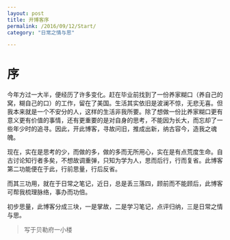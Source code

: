 ```yaml
---
layout: post
title: 开博客序
permalink: /2016/09/12/Start/
category: "日常之情与思"

---
```

序
==========
今年方过一大半，便经历了许多变化。赶在毕业前找到了一份养家糊口（养自己的窝，糊自己的口）的工作，留在了美国。生活其实依旧是波澜不惊，无悲无喜。但我本来就是一个不安分的人，这样的生活非我所要。除了想做一份比养家糊口更有意义更有价值的事情，还有更重要的是对自身的思考，不能因为长大，而忘却了一些年少时的追寻。因此，开此博客，寻故问旧，推成出新，纳古容今，造我之魂魄。

现在，实在是思考的少，而做的多，做的多而无所用心，实在是有点荒度生命。自古讨论知行者多矣，不想故调重弹，只知为学为人，思而后行，行而复省。此博客第二功能便在于此，行前思量，行后反省。

而其三功用，就在于日常之笔记，近日，总是丢三落四，顾前而不能顾后，此博客可帮我梳理脉络，事办而功倍。

初步思量，此博客分成三块，一是掌故，二是学习笔记，点评归纳，三是日常之情与思。

>写于贝勒府一小楼
